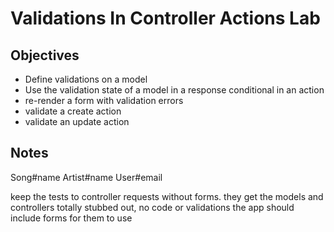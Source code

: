 
# Validations In Controller Actions Lab

## Objectives

  - Define validations on a model
  - Use the validation state of a model in a response conditional in an action
  - re-render a form with validation errors
  - validate a create action
  - validate an update action

## Notes

Song#name
Artist#name
User#email

keep the tests to controller requests without forms.
they get the models and controllers totally stubbed out, no code or validations
the app should include forms for them to use
